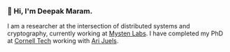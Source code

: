 ### 👋 Hi, I'm Deepak Maram. 

I am a researcher at the intersection of distributed systems and cryptography, currently working at [Mysten Labs](https://mystenlabs.com/). I have completed my PhD at [Cornell Tech](https://tech.cornell.edu/) working with [Ari Juels](https://www.arijuels.com/).

<!--
**mskd12/mskd12** is a ✨ _special_ ✨ repository because its `README.md` (this file) appears on your GitHub profile.

Here are some ideas to get you started:

- 🔭 I’m currently working on ...
- 🌱 I’m currently learning ...
- 👯 I’m looking to collaborate on ...
- 🤔 I’m looking for help with ...
- 💬 Ask me about ...
- 📫 How to reach me: ...
- 😄 Pronouns: ...
- ⚡ Fun fact: ...
-->
